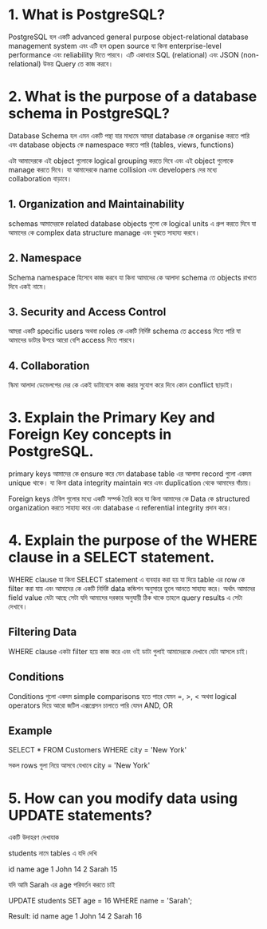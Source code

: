 # 1. What is PostgreSQL?

PostgreSQL হল একটি advanced general purpose object-relational database management system এবং এটি হল open source যা কিনা enterprise-level performance এবং reliability দিতে পারবে। এটি একাধারে SQL (relational) এবং JSON (non-relational) উভয় Query তে কাজ করবে।  

# 2. What is the purpose of a database schema in PostgreSQL?

Database Schema  হল এমন একটি পন্থা যার মাধ্যমে আমরা database কে organise করতে পারি এবং database objects কে namespace করতে পারি (tables, views, functions)

এটা আমাদেরকে এই object গুলোকে logical grouping করতে দিবে এবং এই object গুলোকে manage করতে দিবে। যা আমাদেরকে name collision এবং developers দের মধ্যে collaboration বাড়াবে। 

 ## 1. Organization and Maintainability

 schemas আমাদেরকে related database objects গুলো কে logical units এ গ্রুপ করতে দিবে যা আমাদের কে complex data structure manage এবং বুঝতে সাহায্য করবে।

 ## 2. Namespace

 Schema namespace হিসেবে কাজ করবে যা কিনা আমাদের কে আলাদা schema তে  objects রাখতে দিবে একই নামে। 

 ## 3. Security and Access Control

 আমরা একটি specific users অথবা roles কে একটি নির্দিষ্ট schema তে access দিতে পারি যা আমাদের ডাটার উপরে আরো বেশি access দিতে পারবে।

 ## 4. Collaboration

 স্কিমা আলাদা ডেভেলপের দের কে একই ডাটাবেসে কাজ করার সুযোগ করে দিবে কোন conflict ছাড়াই। 

# 3. Explain the Primary Key and Foreign Key concepts in PostgreSQL.

primary keys আমাদের কে ensure করে যেন database table এর আলাদা record গুলো একদম unique থাকে। যা কিনা data integrity maintain করে এবং duplication থেকে আমাদের বাঁচায়। 

Foreign keys টেবিল গুলোর মধ্যে একটি সম্পর্ক তৈরি করে যা কিনা আমাদের কে Data কে structured organization করতে সাহায্য করে এবং database এ referential integrity প্রদান করে। 

# 4. Explain the purpose of the WHERE clause in a SELECT statement.

WHERE clause যা কিনা SELECT statement এ ব্যবহার করা হয় যা দিয়ে table এর row কে filter করা যায় এবং আমাদের কে একটি নির্দিষ্ট data কন্ডিশন অনুসারে তুলে আনতে সাহায্য করে। অর্থাৎ আমাদের field value যেটা আছে সেটা যদি আমাদের দরকার অনুযায়ী ঠিক থাকে তাহলে query results এ সেটা দেখাবে। 

## Filtering Data

WHERE clause একটা filter হয়ে কাজ করে এবং ওই ডাটা গুলাই আমাদেরকে দেখাবে যেটা আসলে চাই।

## Conditions

Conditions গুলো একদম simple comparisons হতে পারে যেমন =, >, < অথবা logical operators দিয়ে আরো জটিল এক্সপ্রেসন চালাতে পারি যেমন AND, OR

## Example

SELECT * FROM Customers WHERE city = 'New York' 

সকল rows গুলা নিয়ে আসবে যেখানে city = 'New York'

# 5. How can you modify data using UPDATE statements?

একটি উদাহরণ দেখাযাক

students নামে tables এ যদি দেখি 

id	name	age
1	John	14
2	Sarah	15

যদি আমি Sarah এর age পরিবর্তন করতে চাই

UPDATE students
SET age = 16
WHERE name = 'Sarah';

Result:
id	name	age
1	John	14
2	Sarah	16